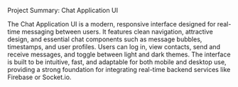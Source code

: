 Project Summary: Chat Application UI

The Chat Application UI is a modern, responsive interface designed for real-time messaging between users. 
It features clean navigation, attractive design, and essential chat components such as message bubbles, timestamps, and user profiles. 
Users can log in, view contacts, send and receive messages, and toggle between light and dark themes. 
The interface is built to be intuitive, fast, and adaptable for both mobile and desktop use, providing a strong foundation for integrating real-time backend services like Firebase or Socket.io.

